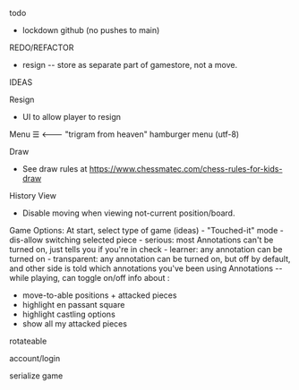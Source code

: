 todo
- lockdown github (no pushes to main)


REDO/REFACTOR

- resign -- store as separate part of gamestore, not a move.


IDEAS




Resign
- UI to allow player to resign

Menu
☰   <--- "trigram from heaven" hamburger menu (utf-8)

Draw
- See draw rules at https://www.chessmatec.com/chess-rules-for-kids-draw

History View
- Disable moving when viewing not-current position/board.

Game Options:
  At start, select type of game (ideas)
    - "Touched-it" mode
      - dis-allow switching selected piece
    - serious: most Annotations can't be turned on, just tells you if you're in check
    - learner: any annotation can be turned on
    - transparent: any annotation can be turned on, but off by default, and other side is told which annotations you've been using
  Annotations -- while playing, can toggle on/off info about :
  - move-to-able positions + attacked pieces
  - highlight en passant square
  - highlight castling options
  - show all my attacked pieces

rotateable

account/login

serialize game

